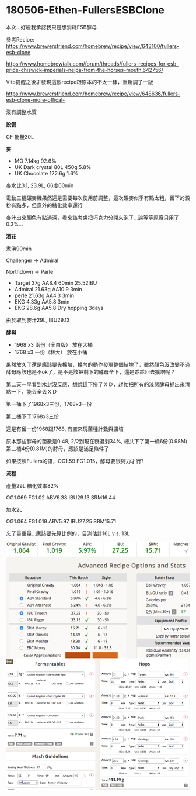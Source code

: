 # 180506-Ethen-FullersESBClone

本次...好啦我承認我只是想消耗ESB酵母

參考Recipe: <https://www.brewersfriend.com/homebrew/recipe/view/643100/fullers-esb-clone>

<https://www.homebrewtalk.com/forum/threads/fullers-recipes-for-esb-pride-chiswick-imperials-neipa-from-the-horses-mouth.642756/>

Vito提醒之後才發現這個recipe跟原本的不太一樣，重新調了一版

<https://www.brewersfriend.com/homebrew/recipe/view/648636/fullers-esb-clone-more-offical->

沒有調整水質

**設備**

GF 批量30L

**麥**

* MO 7.14kg 92.6%
* UK Dark crystal 80L 450g 5.8%
* UK Chocolate 122.6g 1.6%

麥水比3.1, 23.9L, 66度60min

電動三棍碾麥機果然還是需要每次使用前調整，這次碾麥似乎有點太粗，留下的澱粉有點多，但意外的糖化效率還行

麥汁出來顏色有點過深，看來該考慮把巧克力分開來泡了...誒等等原廠只用了0.3%...

**酒花**

煮沸90min

Challenger -> Admiral

Northdown -> Parle

* Target 37g AA8.4 60min 25.52IBU
* Admiral 21.63g AA10.9 3min 
* perle 21.63g AA4.3 3min
* EKG 4.33g AA5.8 3min
* EKG 28.6g AA5.8 Dry hopping 3days

由於取到麥汁29L, IBU29.13

**酵母**

* 1968 x3 兩份（全白版） 放在大桶
* 1768 x3 一份（林大） 放在小桶

果然放久了還是應該要先擴培，搖勻的動作發現整個結塊了，雖然顏色沒改變不過酵母應該也是不ok了，是不是該把剩下的酵母全下，還是乖乖回去擴培呢？

第二天一早看到水封沒反應，想說這下慘了ＸＤ，趕忙把所有的液態酵母抓出來清點一下，能丟全丟ＸＤ 

第一桶下了1968x3三份，1768x3一份

第二桶下了1768x3三份

還是有留一份1968跟1768, 有空來玩菌種計數與擴培

原本那些酵母的菌數是0.48, 2/2到現在衰退剩34%, 總共下了第一桶6份(0.98M) 第二桶4份(0.81M)的酵母，應該是滿足條件了

如果按照Fullers的譜，OG1.59 FG1.015，酵母要很夠力才行?

**流程**

產量29L 糖化效率82%

OG1.069 FG1.02 ABV6.38 IBU29.13 SRM16.44 

加水2L

OG1.064 FG1.019 ABV5.97 IBU27.25 SRM15.71
 
忘了量重量...應該要先算比例的，目測估計16L v.s. 13L

![](../img/test105.png)
![](../img/test106.png)

## 